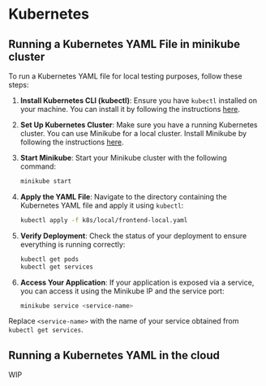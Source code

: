 # Kubernetes

## Running a Kubernetes YAML File in minikube cluster

To run a Kubernetes YAML file for local testing purposes, follow these steps:

1. **Install Kubernetes CLI (kubectl)**:
    Ensure you have `kubectl` installed on your machine. You can install it by following the instructions [here](https://kubernetes.io/docs/tasks/tools/install-kubectl/).  
    
2. **Set Up Kubernetes Cluster**:
    Make sure you have a running Kubernetes cluster. You can use Minikube for a local cluster. Install Minikube by following the instructions [here](https://minikube.sigs.k8s.io/docs/start/).

3. **Start Minikube**:
    Start your Minikube cluster with the following command:
    ```sh
    minikube start
    ```

4. **Apply the YAML File**:
    Navigate to the directory containing the Kubernetes YAML file and apply it using `kubectl`:
    ```sh
    kubectl apply -f k8s/local/frontend-local.yaml
    ```

5. **Verify Deployment**:
    Check the status of your deployment to ensure everything is running correctly:
    ```sh
    kubectl get pods
    kubectl get services
    ```

6. **Access Your Application**:
    If your application is exposed via a service, you can access it using the Minikube IP and the service port:
    ```sh
    minikube service <service-name>
    ```

Replace `<service-name>` with the name of your service obtained from `kubectl get services`.

## Running a Kubernetes YAML in the cloud

WIP